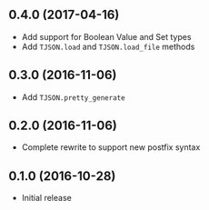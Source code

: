 ## 0.4.0 (2017-04-16)

* Add support for Boolean Value and Set types
* Add `TJSON.load` and `TJSON.load_file` methods

## 0.3.0 (2016-11-06)

* Add `TJSON.pretty_generate`

## 0.2.0 (2016-11-06)

* Complete rewrite to support new postfix syntax

## 0.1.0 (2016-10-28)

* Initial release
